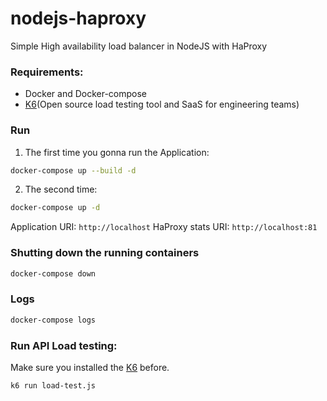 # nodejs-haproxy
Simple High availability load balancer in NodeJS with HaProxy 

### Requirements:
- Docker and Docker-compose
- [K6](https://k6.io)(Open source load testing tool and SaaS for engineering teams)

### Run
1. The first time you gonna run the Application:
```bash
docker-compose up --build -d
```

2. The second time:
```bash
docker-compose up -d
```

Application URI: `http://localhost`
HaProxy stats URI: `http://localhost:81`

### Shutting down the running containers
```bash
docker-compose down
```

### Logs
```bash
docker-compose logs
```

### Run API Load testing:
Make sure you installed the [K6](https://k6.io/docs/getting-started/installation/) before.
```bash
k6 run load-test.js
```
